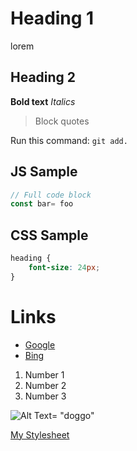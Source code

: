 # Heading 1

lorem 

## Heading 2

**Bold text** 
_Italics_

> Block quotes

Run this command: `git add.`

## JS Sample
```js
// Full code block
const bar= foo

```

## CSS Sample
``` css
heading {
    font-size: 24px;
}
```

# Links
- [Google](https://google.com)
- [Bing](https://bing.com)

1. Number 1
1. Number 2
1. Number 3

![Alt Text= "doggo"](https://placedog.net/500)

[My Stylesheet](./style.css)